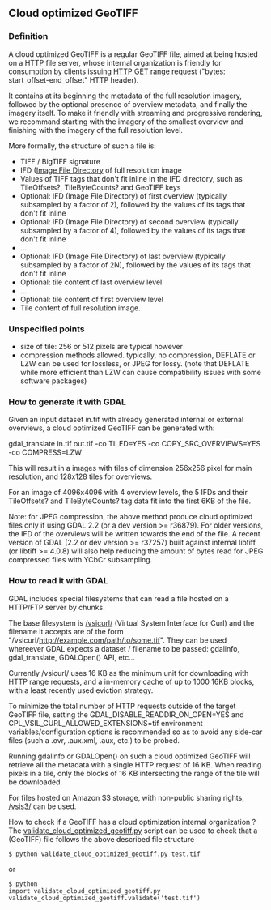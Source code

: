 ## Cloud optimized GeoTIFF

### Definition

A cloud optimized GeoTIFF is a regular GeoTIFF file, aimed at being hosted on a HTTP file server, 
whose internal organization is friendly for consumption by clients issuing [HTTP GET range request](https://tools.ietf.org/html/rfc7233) 
("bytes: start_offset-end_offset" HTTP header).

It contains at its beginning the metadata of the full resolution imagery, followed by the optional presence 
of overview metadata, and finally the imagery itself. To make it friendly with streaming and progressive 
rendering, we recommand starting with the imagery of the smallest overview and finishing with the imagery 
of the full resolution level.

More formally, the structure of such a file is:

* TIFF / BigTIFF signature
* IFD ([Image File Directory](https://www.awaresystems.be/imaging/tiff/faq.html#q3) of full resolution image
* Values of TIFF tags that don't fit inline in the IFD directory, such as TileOffsets?, TileByteCounts? and GeoTIFF keys
* Optional: IFD (Image File Directory) of first overview (typically subsampled by a factor of 2), followed by the values of its tags that don't fit inline
* Optional: IFD (Image File Directory) of second overview (typically subsampled by a factor of 4), followed by the values of its tags that don't fit inline
* ...
* Optional: IFD (Image File Directory) of last overview (typically subsampled by a factor of 2N), followed by the values of its tags that don't fit inline
* Optional: tile content of last overview level
* ...
* Optional: tile content of first overview level
* Tile content of full resolution image.

### Unspecified points

* size of tile: 256 or 512 pixels are typical however
* compression methods allowed. typically, no compression, DEFLATE or LZW can be used for lossless, or JPEG for lossy. (note that DEFLATE while more efficient than LZW can cause compatibility issues with some software packages)

### How to generate it with GDAL

Given an input dataset in.tif with already generated internal or external overviews, a cloud optimized GeoTIFF can be generated with:

gdal_translate in.tif out.tif -co TILED=YES -co COPY_SRC_OVERVIEWS=YES -co COMPRESS=LZW

This will result in a images with tiles of dimension 256x256 pixel for main resolution, and 128x128 tiles for overviews.

For an image of 4096x4096 with 4 overview levels, the 5 IFDs and their TileOffsets? and TileByteCounts? tag data fit into the first 6KB of the file.

Note: for JPEG compression, the above method produce cloud optimized files only if using GDAL 2.2 
(or a dev version >= r36879). For older versions, the IFD of the overviews will be written towards 
the end of the file. A recent version of GDAL (2.2 or dev version >= r37257) built against internal 
libtiff (or libtiff >= 4.0.8) will also help reducing the amount of bytes read for JPEG compressed 
files with YCbCr subsampling.

### How to read it with GDAL

GDAL includes special filesystems that can read a file hosted on a HTTP/FTP server by chunks.

The base filesystem is [/vsicurl/](http://gdal.org/cpl__vsi_8h.html#a4f791960f2d86713d16e99e9c0c36258) (Virtual System Interface for Curl) and the filename it accepts are of the form "/vsicurl/http://example.com/path/to/some.tif". They can be used whereever GDAL expects a dataset / filename to be passed: gdalinfo, gdal_translate, GDALOpen() API, etc...

Currently /vsicurl/ uses 16 KB as the minimum unit for downloading with HTTP range requests, and a in-memory cache of up to 1000 16KB blocks, with a least recently used eviction strategy.

To minimize the total number of HTTP requests outside of the target GeoTIFF file, setting the GDAL_DISABLE_READDIR_ON_OPEN=YES and CPL_VSIL_CURL_ALLOWED_EXTENSIONS=tif environment variables/configuration options is recommended so as to avoid any side-car files (such a .ovr, .aux.xml, .aux, etc.) to be probed.

Running gdalinfo or GDALOpen() on such a cloud optimized GeoTIFF will retrieve all the metadata with a single HTTP request of 16 KB. When reading pixels in a tile, only the blocks of 16 KB intersecting the range of the tile will be downloaded.

For files hosted on Amazon S3 storage, with non-public sharing rights, [/vsis3/](http://www.gdal.org/cpl__vsi_8h.html#a5b4754999acd06444bfda172ff2aaa16) can be used.

How to check if a GeoTIFF has a cloud optimization internal organization ?
The [validate_cloud_optimized_geotiff.py](https://github.com/OSGeo/gdal/blob/master/gdal/swig/python/samples/validate_cloud_optimized_geotiff.py) script can be used to check that a (GeoTIFF) file follows the above described file structure

```
$ python validate_cloud_optimized_geotiff.py test.tif
```
or
```
$ python
import validate_cloud_optimized_geotiff.py
validate_cloud_optimized_geotiff.validate('test.tif')
```
